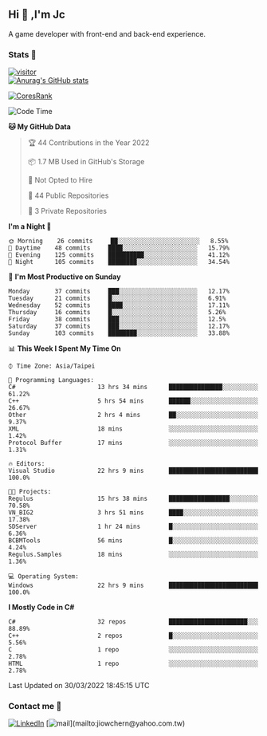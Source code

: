 ## Hi 👋 ,I'm Jc  

A game developer with front-end and back-end experience.  

### Stats  📝
[![visitor](https://visitor-badge.glitch.me/badge?page_id=jiowchern.jiowchern&style=flat-square&color=0088cc)](https://visitor-badge.glitch.me/badge?page_id=jiowchern.jiowchern&style=flat-square&color=0088cc)  
[![Anurag's GitHub stats](https://github-readme-stats.vercel.app/api?username=jiowchern&count_private=true&&show_icons=true)](https://github.com/anuraghazra/github-readme-stats)  
<!-- [![trophy](https://github-profile-trophy.vercel.app/?username=jiowchern)](https://github.com/ryo-ma/github-profile-trophy)   -->
[![CoresRank](https://cr-ss-service.azurewebsites.net/api/ScreenShot?widget=summary&username=jiowchern)](https://cr-ss-service.azurewebsites.net/api/ScreenShot?widget=summary&username=jiowchern)


<!--START_SECTION:waka-->
![Code Time](http://img.shields.io/badge/Code%20Time-256%20hrs%2040%20mins-blue)

**🐱 My GitHub Data** 

> 🏆 44 Contributions in the Year 2022
 > 
> 📦 1.7 MB Used in GitHub's Storage 
 > 
> 🚫 Not Opted to Hire
 > 
> 📜 44 Public Repositories 
 > 
> 🔑 3 Private Repositories  
 > 
**I'm a Night 🦉** 

```text
🌞 Morning    26 commits     ██░░░░░░░░░░░░░░░░░░░░░░░   8.55% 
🌆 Daytime    48 commits     ████░░░░░░░░░░░░░░░░░░░░░   15.79% 
🌃 Evening    125 commits    ██████████░░░░░░░░░░░░░░░   41.12% 
🌙 Night      105 commits    ████████░░░░░░░░░░░░░░░░░   34.54%

```
📅 **I'm Most Productive on Sunday** 

```text
Monday       37 commits     ███░░░░░░░░░░░░░░░░░░░░░░   12.17% 
Tuesday      21 commits     █░░░░░░░░░░░░░░░░░░░░░░░░   6.91% 
Wednesday    52 commits     ████░░░░░░░░░░░░░░░░░░░░░   17.11% 
Thursday     16 commits     █░░░░░░░░░░░░░░░░░░░░░░░░   5.26% 
Friday       38 commits     ███░░░░░░░░░░░░░░░░░░░░░░   12.5% 
Saturday     37 commits     ███░░░░░░░░░░░░░░░░░░░░░░   12.17% 
Sunday       103 commits    ████████░░░░░░░░░░░░░░░░░   33.88%

```


📊 **This Week I Spent My Time On** 

```text
⌚︎ Time Zone: Asia/Taipei

💬 Programming Languages: 
C#                       13 hrs 34 mins      ███████████████░░░░░░░░░░   61.22% 
C++                      5 hrs 54 mins       ██████░░░░░░░░░░░░░░░░░░░   26.67% 
Other                    2 hrs 4 mins        ██░░░░░░░░░░░░░░░░░░░░░░░   9.37% 
XML                      18 mins             ░░░░░░░░░░░░░░░░░░░░░░░░░   1.42% 
Protocol Buffer          17 mins             ░░░░░░░░░░░░░░░░░░░░░░░░░   1.31%

🔥 Editors: 
Visual Studio            22 hrs 9 mins       █████████████████████████   100.0%

🐱‍💻 Projects: 
Regulus                  15 hrs 38 mins      █████████████████░░░░░░░░   70.58% 
VN_BIG2                  3 hrs 51 mins       ████░░░░░░░░░░░░░░░░░░░░░   17.38% 
SDServer                 1 hr 24 mins        █░░░░░░░░░░░░░░░░░░░░░░░░   6.36% 
BCBMTools                56 mins             █░░░░░░░░░░░░░░░░░░░░░░░░   4.24% 
Regulus.Samples          18 mins             ░░░░░░░░░░░░░░░░░░░░░░░░░   1.36%

💻 Operating System: 
Windows                  22 hrs 9 mins       █████████████████████████   100.0%

```

**I Mostly Code in C#** 

```text
C#                       32 repos            ██████████████████████░░░   88.89% 
C++                      2 repos             █░░░░░░░░░░░░░░░░░░░░░░░░   5.56% 
C                        1 repo              ░░░░░░░░░░░░░░░░░░░░░░░░░   2.78% 
HTML                     1 repo              ░░░░░░░░░░░░░░░░░░░░░░░░░   2.78%

```



 Last Updated on 30/03/2022 18:45:15 UTC
<!--END_SECTION:waka-->



### Contact me 💬
[![LinkedIn](https://img.shields.io/badge/-JiowchernChen-0077B5?style==flat-square&logo=LinkedIn&logoColor=white)](https://www.linkedin.com/in/jiowchern-chen-4aaa90b7/) [![mail](https://img.shields.io/badge/-jiowchern%40yahoo.com.tw-blueviolet?style=flat-square&logo=yahoo!)](mailto:jiowchern@yahoo.com.tw)    

<!-- [![Linkedin Badge](https://img.shields.io/badge/-LinkedIn-blue?style=flat-square&logo=Linkedin&logoColor=white&link=https://www.linkedin.com/in/jiowchern-chen-4aaa90b7/)](https://www.linkedin.com/in/jiowchern-chen-4aaa90b7/) -->


<!--
**jiowchern/jiowchern** is a ✨ _special_ ✨ repository because its `README.md` (this file) appears on your GitHub profile.

Here are some ideas to get you started:

- 🔭 I’m currently working on ...
- 🌱 I’m currently learning ...
- 👯 I’m looking to collaborate on ...
- 🤔 I’m looking for help with ...
- 💬 Ask me about ...
- 📫 How to reach me: ...
- 😄 Pronouns: ...
- ⚡ Fun fact: ...
-->
